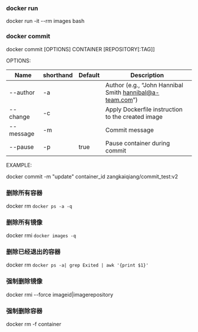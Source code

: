### docker run 
docker run -it --rm images bash

### docker commit

docker commit [OPTIONS] CONTAINER [REPOSITORY[:TAG]]

OPTIONS:

|Name| shorthand|	Default|	Description|
|-----|--------|-------|-------|
|--author | -a	||	Author (e.g., “John Hannibal Smith hannibal@a-team.com”)|
|--change| -c		||Apply Dockerfile instruction to the created image|
|--message | -m	|	|Commit message|
|--pause | -p	|true	|Pause container during commit|

EXAMPLE:

docker commit -m "update" container_id zangkaiqiang/commit_test:v2

### 删除所有容器
docker rm `docker ps -a -q`

### 删除所有镜像
docker rmi `docker images -q`

### 删除已经退出的容器
docker rm `docker ps -a| grep Exited | awk '{print $1}'`

### 强制删除镜像
docker rmi --force imageid|imagerepository

### 强制删除容器
docker rm -f container

